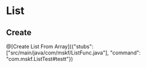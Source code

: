 # List
## Create
@[Create List From Array]({"stubs": ["src/main/java/com/mskf/ListFunc.java"], "command": "com.mskf.ListTest#testt"})

